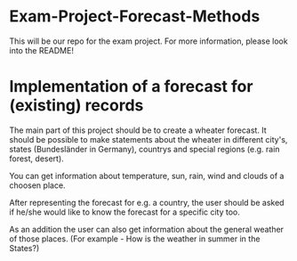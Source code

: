 # Exam-Project-Forecast-Methods
This will be our repo for the exam project. For more information, please look into the README!

# Implementation of a forecast for (existing) records

The main part of this project should be to create a wheater forecast.
It should be possible to make statements about the wheater in different city's, 
states (Bundesländer in Germany), countrys and special regions (e.g. rain forest, desert).

You can get information about temperature, sun, rain, wind and clouds of a choosen place.

After representing the forecast for e.g. a country, the user should be asked if he/she would like to know the forecast for a specific city too.

As an addition the user can also get information about the general weather of those places. (For example - How is the weather in summer in the States?)
